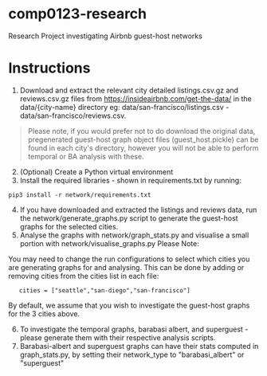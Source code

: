 # comp0123-research
Research Project investigating Airbnb guest-host networks

# Instructions
1) Download and extract the relevant city detailed listings.csv.gz and reviews.csv.gz files from https://insideairbnb.com/get-the-data/ in the data/{city-name} directory eg: data/san-francisco/listings.csv - data/san-francisco/reviews.csv.

> Please note, if you would prefer not to do download the original data, pregenerated guest-host graph object files (guest_host.pickle) can be found in each city's directory, however you will not be able to perform temporal or BA analysis with these.

2) (Optional) Create a Python virtual environment
3) Install the required libraries - shown in requirements.txt by running:
```
pip3 install -r network/requirements.txt 
```
4) If you have downloaded and extracted the listings and reviews data, run the network/generate_graphs.py script to generate the guest-host graphs for the selected cities.
5) Analyse the graphs with network/graph_stats.py and visualise a small portion with network/visualise_graphs.py
Please Note:

You may need to change the run configurations to select which cities you are generating graphs for and analysing. This can be done by adding or removing cities from the cities list in each file:
```
   cities = ["seattle","san-diego","san-francisco"]
```
By default, we assume that you wish to investigate the guest-host graphs for the 3 cities above.

6) To investigate the temporal graphs, barabasi albert, and superguest - please generate them with their respective analysis scripts.
7) Barabasi-albert and superguest graphs can have their stats computed in graph_stats.py, by setting their network_type to "barabasi_albert" or "superguest"
